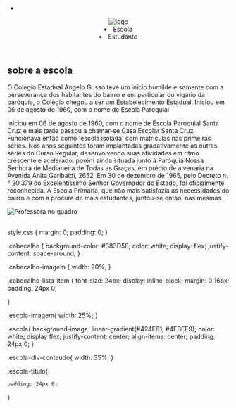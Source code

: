 - <!DOCTYPE html>
 <html lang="en">
 <head>
      <meta charset="UTF-8">
      <meta http-equiv="X-UA-Compatible" content="IE=edge">
      <meta name="viewport" content="width=device-width, initial-scale=1.0">
      <title>Ângelo Gusso</title>
<link rel="stylesheet" href="style.css">
  </head>
  <body>
   <header class="cabecalho">
    <img class="cabecalho-imagem" src="images.jpeg" alt="logo"
    <ul class="cabecalho-lista">
     <li class="cabecalho-lista-item">Escola</li>
     <li class="cabecalho-lista-item">Estudante</li>
    </ul>
   </header>
    <section class="escola">
    <h2 class="escola-titulo">sobre a escola</h2>
    <p class="escola-texto-um">O Colegio Estadual Angelo Gusso teve um início humilde e somente com a perseverança dos habitantes do bairro e em particular do vigário da paróquia, o Colégio chegou a ser um Estabelecimento Estadual.
Iniciou em 06 de agosto de 1960, com o nome de Escola Paroquial</p>
    <p class="escola-texto-dois">Iniciou em 06 de agosto de 1960, com o nome de Escola Paroquial Santa Cruz e mais tarde passou a chamar-se Casa Escolar Santa Cruz. Funcionava então como 'escola isolada' com matrículas nas primeiras séries. Nos anos seguintes foram implantadas gradativamente as outras séries do Curso Regular, desenvolvendo suas atividades em ritmo crescente e acelerado, porém ainda situada junto à Paróquia Nossa Senhora de Medianeira de Todas as Graças, em prédio de alvenaria na Avenida Anita Garibaldi, 2652. Em 30 de dezembro de 1965, pelo Decreto n.° 20.379 do Excelentíssimo Senhor Governador do Estado, foi oficialmente reconhecida.
À Escola Primária, que não mais satisfazia as necessidades do bairro e com a procura de mais estudantes, juntou-se então, nas mesmas</p>
  <img class="escola-imagem" src="formulabro.png" alt="Professora no quadro"
  <div class="escola-div-conteudo"</div>
  <h2></h2>
  </body>
  
</html


   style.css
  {
    margin: 0;
    padding: 0;
}

.cabecalho {
  background-color: #383D58;
  color: white;
  display: flex;
  justify-content: space-around;
}

.cabecalho-imagem {
  width: 20%;
}

.cabecalho-lista-item {
  font-size: 24px;
  display: inline-block;
  margin: 0 16px;
  padding: 24px 0;

}

.escola-imagem{
    width: 25%;
 }

 

.escola{
    background-image: linear-gradient(#424E61, #4EBFE9);
    color: white;
    display flex;
    justify-content: center;
    align-items: center;
    padding: 24px 0;
}

.escola-div-conteudo{
    width: 35%;
}

.escola-titulo{

    padding: 24px 0;

}
